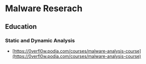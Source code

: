 # Malware Reserach

## Education

### Static and Dynamic Analysis

* [https://0verfl0w.podia.com/courses/malware-analysis-course](https://0verfl0w.podia.com/courses/malware-analysis-course)

